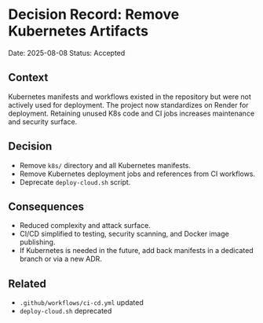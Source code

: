 # Decision Record: Remove Kubernetes Artifacts

Date: 2025-08-08
Status: Accepted

## Context
Kubernetes manifests and workflows existed in the repository but were not actively used for deployment. The project now standardizes on Render for deployment. Retaining unused K8s code and CI jobs increases maintenance and security surface.

## Decision
- Remove `k8s/` directory and all Kubernetes manifests.
- Remove Kubernetes deployment jobs and references from CI workflows.
- Deprecate `deploy-cloud.sh` script.

## Consequences
- Reduced complexity and attack surface.
- CI/CD simplified to testing, security scanning, and Docker image publishing.
- If Kubernetes is needed in the future, add back manifests in a dedicated branch or via a new ADR.

## Related
- `.github/workflows/ci-cd.yml` updated
- `deploy-cloud.sh` deprecated
